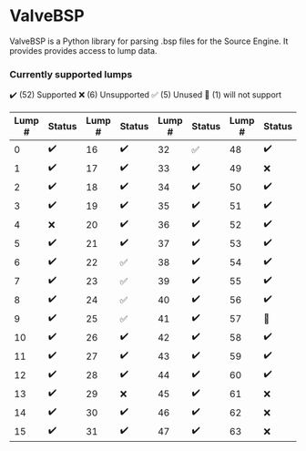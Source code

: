 # ValveBSP

ValveBSP is a Python library for parsing .bsp files for the Source Engine. It provides provides access to lump data.

### Currently supported lumps

:heavy_check_mark: (52) Supported :x: (6) Unsupported :white_check_mark: (5) Unused :no_good: (1) will not support

| Lump # | Status             | Lump # | Status             | Lump # | Status             | Lump # | Status             |
| ---    | ---                | ---    | ---                | ---    | ---                | ---    | ---                |
| 0      | :heavy_check_mark: | 16     | :heavy_check_mark: | 32     | :white_check_mark: | 48     | :heavy_check_mark: |
| 1      | :heavy_check_mark: | 17     | :heavy_check_mark: | 33     | :heavy_check_mark: | 49     | :x:                |
| 2      | :heavy_check_mark: | 18     | :heavy_check_mark: | 34     | :heavy_check_mark: | 50     | :heavy_check_mark: |
| 3      | :heavy_check_mark: | 19     | :heavy_check_mark: | 35     | :heavy_check_mark: | 51     | :heavy_check_mark: |
| 4      | :x:                | 20     | :heavy_check_mark: | 36     | :heavy_check_mark: | 52     | :heavy_check_mark: |
| 5      | :heavy_check_mark: | 21     | :heavy_check_mark: | 37     | :heavy_check_mark: | 53     | :heavy_check_mark: |
| 6      | :heavy_check_mark: | 22     | :white_check_mark: | 38     | :heavy_check_mark: | 54     | :heavy_check_mark: |
| 7      | :heavy_check_mark: | 23     | :white_check_mark: | 39     | :heavy_check_mark: | 55     | :heavy_check_mark: |
| 8      | :heavy_check_mark: | 24     | :white_check_mark: | 40     | :heavy_check_mark: | 56     | :heavy_check_mark: |
| 9      | :heavy_check_mark: | 25     | :white_check_mark: | 41     | :heavy_check_mark: | 57     | :no_good:          |
| 10     | :heavy_check_mark: | 26     | :heavy_check_mark: | 42     | :heavy_check_mark: | 58     | :heavy_check_mark: |
| 11     | :heavy_check_mark: | 27     | :heavy_check_mark: | 43     | :heavy_check_mark: | 59     | :heavy_check_mark: |
| 12     | :heavy_check_mark: | 28     | :heavy_check_mark: | 44     | :heavy_check_mark: | 60     | :heavy_check_mark: |
| 13     | :heavy_check_mark: | 29     | :x:                | 45     | :heavy_check_mark: | 61     | :x:                |
| 14     | :heavy_check_mark: | 30     | :heavy_check_mark: | 46     | :heavy_check_mark: | 62     | :x:                |
| 15     | :heavy_check_mark: | 31     | :heavy_check_mark: | 47     | :heavy_check_mark: | 63     | :x:                |
